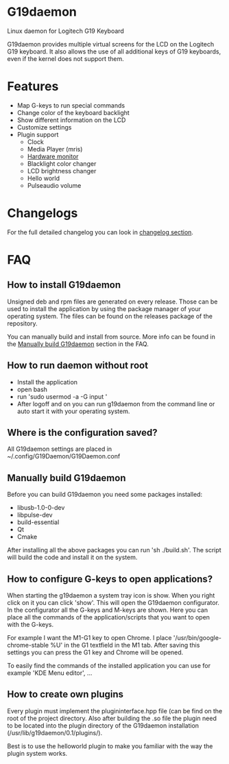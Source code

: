 # G19daemon
Linux daemon for Logitech G19 Keyboard

G19daemon provides multiple virtual screens for the LCD on the Logitech G19 keyboard. It also allows the use of all additional keys of G19 keyboards, even if the kernel does not support them.

# Features
- Map G-keys to run special commands
- Change color of the keyboard backlight
- Show different information on the LCD
- Customize settings
- Plugin support  
    - Clock
    - Media Player (mris)
    - [Hardware monitor](https://github.com/lonelobo0070/Hardware-Monitor-Applet)
    - Blacklight color changer
    - LCD brightness changer
    - Hello world
    - Pulseaudio volume

# Changelogs

For the full detailed changelog you can look in [changelog section](Changelog.md).


# FAQ

## How to install G19daemon

Unsigned deb and rpm files are generated on every release. Those can be used to install the application by using the package manager of your operating system. The files can be found on the releases package of the repository.

You can manually build and install from source. More info can be found in the [Manually build G19daemon](#Manually-build-G19daemon') section in the FAQ.

## How to run daemon without root
- Install the application
- open bash
- run 'sudo usermod -a -G input <username>'
- After logoff and on you can run g19daemon from the command line or auto start it with your operating system.

## Where is the configuration saved?
All G19daemon settings are placed in ~/.config/G19Daemon/G19Daemon.conf

## Manually build G19daemon
Before you can build G19daemon you need some packages installed:
- libusb-1.0-0-dev
- libpulse-dev
- build-essential
- Qt
- Cmake

After installing all the above packages you can run 'sh ./build.sh'. The script will build the code and install it on the system.

## How to configure G-keys to open applications?
When starting the g19daemon a system tray icon is show. When you right click on it you can click 'show'. This will open the G19daemon configurator.
In the configurator all the G-keys and M-keys are shown. Here you can place all the commands of the application/scripts that you want to open with the G-keys.

For example I want the M1-G1 key to open Chrome. I place '/usr/bin/google-chrome-stable %U' in the G1 textfield in the M1 tab. After saving this settings you can press the G1 key and Chrome will be opened.

To easily find the commands of the installed application you can use for example 'KDE Menu editor', ...

## How to create own plugins
Every plugin must implement the plugininterface.hpp file (can be find on the root of the project directory.
Also after building the .so file the plugin need to be located into the plugin directory of the G19daemon installation (/usr/lib/g19daemon/0.1/plugins/).

Best is to use the helloworld plugin to make you familiar with the way the plugin system works.
